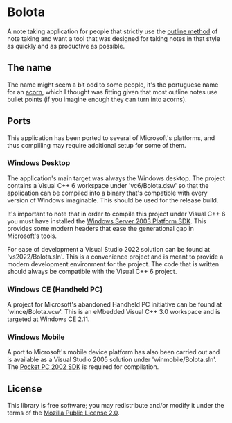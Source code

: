 # Bolota

A note taking application for people that strictly use the
[outline method](https://www.goodnotes.com/blog/outline-note-taking-method) of
note taking and want a tool that was designed for taking notes in that style
as quickly and as productive as possible.

## The name

The name might seem a bit odd to some people, it's the portuguese name for an
[acorn](https://pt.wikipedia.org/wiki/Bolota), which I thought was fitting given
that most outline notes use bullet points (if you imagine enough they can turn
into acorns).

## Ports

This application has been ported to several of Microsoft's platforms, and thus
compilling may require additional setup for some of them.

### Windows Desktop

The application's main target was always the Windows desktop. The project
contains a Visual C++ 6 workspace under 'vc6/Bolota.dsw' so that the application
can be compiled into a binary that's compatible with every version of Windows
imaginable. This should be used for the release build.

It's important to note that in order to compile this project under Visual C++ 6
you must have installed the
[Windows Server 2003 Platform SDK](https://learn.microsoft.com/en-us/archive/msdn-technet-forums/e1147034-9b0b-4494-a5bc-6dfebb6b7eb1).
This provides some modern headers that ease the generational gap in Microsoft's
tools.

For ease of development a Visual Studio 2022 solution can be found at
'vs2022/Bolota.sln'. This is a convenience project and is meant to provide a
modern development environment for the project. The code that is written should
always be compatible with the Visual C++ 6 project.

### Windows CE (Handheld PC)

A project for Microsoft's abandoned Handheld PC initiative can be found at
'wince/Bolota.vcw'. This is an eMbedded Visual C++ 3.0 workspace and is targeted
at Windows CE 2.11.

### Windows Mobile

A port to Microsoft's mobile device platform has also been carried out and is
available as a Visual Studio 2005 solution under 'winmobile/Bolota.sln'. The
[Pocket PC 2002 SDK](https://archive.org/details/WMSDK) is required for
compilation.

## License

This library is free software; you may redistribute and/or modify it under the
terms of the [Mozilla Public License 2.0](https://www.mozilla.org/en-US/MPL/2.0/).
